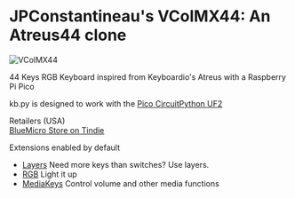 # JPConstantineau's VColMX44: An Atreus44 clone

![VColMX44](https://cdn.tindiemedia.com/images/resize/5oEyXgxteB6wYjXv8kFC1B3YqOk=/p/full-fit-in/2400x1600/i/556481/products/2021-10-20T05%3A14%3A24.776Z-PXL_20211016_060203733.jpg?1634681706v)


44 Keys RGB Keyboard inspired from Keyboardio's Atreus with a Raspberry Pi Pico

kb.py is designed to work with the [Pico CircuitPython UF2](https://circuitpython.org/board/raspberry_pi_pico/)

Retailers (USA)  
[BlueMicro Store on Tindie](https://www.tindie.com/products/jpconstantineau/44-keys-rgb-keyboard-using-raspberry-pi-pico/)

Extensions enabled by default  
- [Layers](/docs/en/layers.md) Need more keys than switches? Use layers.
- [RGB](/docs/en/rgb.md) Light it up
- [MediaKeys](/docs/en/media_keys.md) Control volume and other media functions
